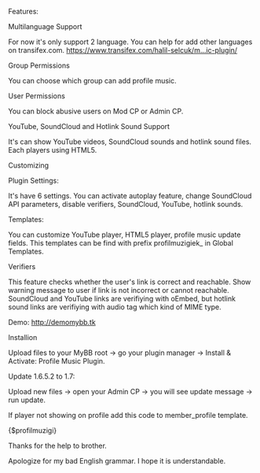 Features:

Multilanguage Support

For now it's only support 2 language. You can help for add other languages on transifex.com.
https://www.transifex.com/halil-selcuk/m...ic-plugin/


Group Permissions

You can choose which group can add profile music.


User Permissions

You can block abusive users on Mod CP or Admin CP.


YouTube, SoundCloud and Hotlink Sound Support

It's can show YouTube videos, SoundCloud sounds and hotlink sound files. Each players using HTML5.


Customizing

Plugin Settings:

It's have 6 settings. You can activate autoplay feature, change SoundCloud API parameters, disable verifiers, SoundCloud, YouTube, hotlink sounds.


Templates:

You can customize YouTube player, HTML5 player, profile music update fields. This templates can be find with prefix profilmuzigiek_ in Global Templates.


Verifiers

This feature checks whether the user's link is correct and reachable. Show warning message to user if link is not incorrect or cannot reachable. SoundCloud and YouTube links are verifiying with oEmbed, but hotlink sound links are verifiying with audio tag which kind of MIME type.


Demo: http://demomybb.tk

Installion

Upload files to your MyBB root -> go your plugin manager -> Install & Activate: Profile Music Plugin.


Update 1.6.5.2 to 1.7:

Upload new files -> open your Admin CP -> you will see update message -> run update.



If player not showing on profile add this code to member_profile template.

{$profilmuzigi}

Thanks for the help to brother.

Apologize for my bad English grammar. I hope it is understandable.  
